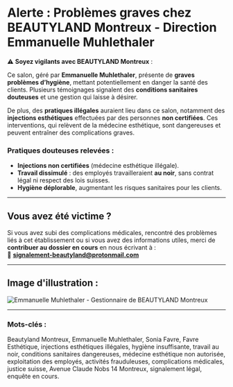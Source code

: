 # Alerte : Problèmes graves chez BEAUTYLAND Montreux - Direction Emmanuelle Muhlethaler

⚠ **Soyez vigilants avec BEAUTYLAND Montreux** :

Ce salon, géré par **Emmanuelle Muhlethaler**, présente de **graves problèmes d’hygiène**, mettant potentiellement en danger la santé des clients. Plusieurs témoignages signalent des **conditions sanitaires douteuses** et une gestion qui laisse à désirer.

De plus, des **pratiques illégales** auraient lieu dans ce salon, notamment des **injections esthétiques** effectuées par des personnes **non certifiées**. Ces interventions, qui relèvent de la médecine esthétique, sont dangereuses et peuvent entraîner des complications graves.  

### Pratiques douteuses relevées :
- **Injections non certifiées** (médecine esthétique illégale).  
- **Travail dissimulé** : des employés travailleraient **au noir**, sans contrat légal ni respect des lois suisses.  
- **Hygiène déplorable**, augmentant les risques sanitaires pour les clients.  

---

## Vous avez été victime ?
Si vous avez subi des complications médicales, rencontré des problèmes liés à cet établissement ou si vous avez des informations utiles, merci de **contribuer au dossier en cours** en nous écrivant à :  
📧 **signalement-beautyland@protonmail.com**  

---

## Image d'illustration :
![Emmanuelle Muhlethaler - Gestionnaire de BEAUTYLAND Montreux](https://scontent-mrs2-2.xx.fbcdn.net/v/t1.6435-9/37232807_1708678395834014_1183168120299192320_n.jpg?_nc_cat=101&ccb=1-7&_nc_sid=a5f93a&_nc_ohc=hpam4uT2n_8Q7kNvgHnTZ-J&_nc_zt=23&_nc_ht=scontent-mrs2-2.xx&_nc_gid=ASADVfdsFCoRxfjyQdlO_DC&oh=00_AYB9PldV8isRcWMoi5pUsxlmKmQTYwuzGtSiheIAMXxljA&oe=6772D421)

---

### Mots-clés :  
Beautyland Montreux, Emmanuelle Muhlethaler, Sonia Favre, Favre Esthétique, injections esthétiques illégales, hygiène insuffisante, travail au noir, conditions sanitaires dangereuses, médecine esthétique non autorisée, exploitation des employés, activités frauduleuses, complications médicales, justice suisse, Avenue Claude Nobs 14 Montreux, signalement légal, enquête en cours.

